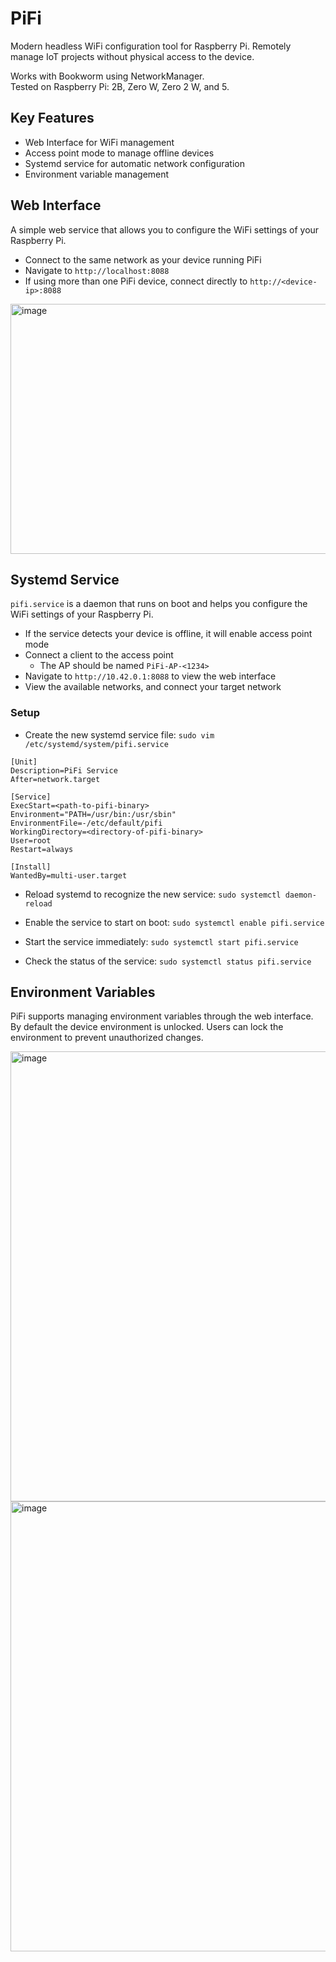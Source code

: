 # PiFi

Modern headless WiFi configuration tool for Raspberry Pi.
Remotely manage IoT projects without physical access to the device.

Works with Bookworm using NetworkManager.  
Tested on Raspberry Pi: 2B, Zero W, Zero 2 W, and 5.

## Key Features

- Web Interface for WiFi management
- Access point mode to manage offline devices
- Systemd service for automatic network configuration
- Environment variable management

## Web Interface

A simple web service that allows you to configure the WiFi settings of your Raspberry Pi.

- Connect to the same network as your device running PiFi
- Navigate to `http://localhost:8088`
- If using more than one PiFi device, connect directly to `http://<device-ip>:8088`

<img width="720" height="400" alt="image" src="https://github.com/user-attachments/assets/247bc804-ae1a-47a4-a438-366ee5d4f6d3" />

## Systemd Service

`pifi.service` is a daemon that runs on boot and helps you configure the WiFi settings of your Raspberry Pi.  

- If the service detects your device is offline, it will enable access point mode
- Connect a client to the access point 
  - The AP should be named `PiFi-AP-<1234>`
- Navigate to `http://10.42.0.1:8088` to view the web interface
- View the available networks, and connect your target network

### Setup

- Create the new systemd service file:
`sudo vim /etc/systemd/system/pifi.service`

```shell
[Unit]
Description=PiFi Service
After=network.target

[Service]
ExecStart=<path-to-pifi-binary>
Environment="PATH=/usr/bin:/usr/sbin"
EnvironmentFile=-/etc/default/pifi
WorkingDirectory=<directory-of-pifi-binary>
User=root
Restart=always

[Install]
WantedBy=multi-user.target
```

- Reload systemd to recognize the new service:
`sudo systemctl daemon-reload`

- Enable the service to start on boot:
`sudo systemctl enable pifi.service`

- Start the service immediately:
`sudo systemctl start pifi.service`

- Check the status of the service:
`sudo systemctl status pifi.service`

## Environment Variables

PiFi supports managing environment variables through the web interface.  
By default the device environment is unlocked. Users can lock the environment to prevent unauthorized changes.

<img width="720" alt="image" src="https://github.com/user-attachments/assets/74a060fa-5428-499c-a80c-bf41b23b0ae6" />

<img width="720" alt="image" src="https://github.com/user-attachments/assets/7c39a9ae-e693-4df7-b404-64da5470cf4e" />

